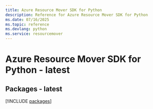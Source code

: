 ```yaml
---
title: Azure Resource Mover SDK for Python
description: Reference for Azure Resource Mover SDK for Python
ms.date: 07/16/2025
ms.topic: reference
ms.devlang: python
ms.service: resourcemover
---
```

# Azure Resource Mover SDK for Python - latest
## Packages - latest
[!INCLUDE [packages](resource-mover-index.md)]